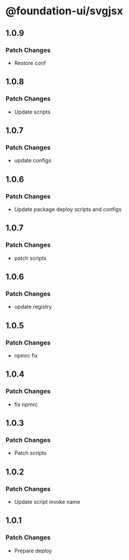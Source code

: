 # @foundation-ui/svgjsx

## 1.0.9

### Patch Changes

- Restore conf

## 1.0.8

### Patch Changes

- Update scripts

## 1.0.7

### Patch Changes

- update configs

## 1.0.6

### Patch Changes

- Update package deploy scripts and configs

## 1.0.7

### Patch Changes

- patch scripts

## 1.0.6

### Patch Changes

- update registry

## 1.0.5

### Patch Changes

- npmrc fix

## 1.0.4

### Patch Changes

- fix npmrc

## 1.0.3

### Patch Changes

- Patch scripts

## 1.0.2

### Patch Changes

- Update script invoke name

## 1.0.1

### Patch Changes

- Prepare deploy
